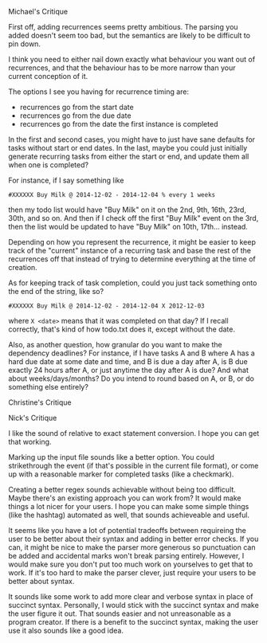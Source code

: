Michael's Critique

First off, adding recurrences seems pretty ambitious.  The parsing you added
doesn't seem too bad, but the semantics are likely to be difficult to pin down.

I think you need to either nail down exactly what behaviour you want out of
recurrences, and that the behaviour has to be more narrow than your current
conception of it.

The options I see you having for recurrence timing are:
* recurrences go from the start date
* recurrences go from the due date
* recurrences go from the date the first instance is completed

In the first and second cases, you might have to just have sane defaults for
tasks without start or end dates.  In the last, maybe you could just initially
generate recurring tasks from either the start or end, and update them all when
one is completed?

For instance, if I say something like 

`#XXXXXX Buy Milk @ 2014-12-02 - 2014-12-04 % every 1 weeks`

then my todo list would have "Buy Milk" on it on the 2nd, 9th, 16th, 23rd,
30th, and so on.  And then if I check off the first "Buy Milk" event on the
3rd, then the list would be updated to have "Buy Milk" on 10th, 17th...
instead.

Depending on how you represent the recurrence, it might be easier to keep track
of the "current" instance of a recurring task and base the rest of the
recurrences off that instead of trying to determine everything at the time of
creation.

As for keeping track of task completion, could you just tack something onto the
end of the string, like so?

`#XXXXXX Buy Milk @ 2014-12-02 - 2014-12-04 X 2012-12-03`

where `X <date>` means that it was completed on that day?  If I recall
correctly, that's kind of how todo.txt does it, except without the date.

Also, as another question, how granular do you want to make the dependency
deadlines?  For instance, if I have tasks A and B where A has a hard due date
at some date and time, and B is due a day after A, is B due exactly 24 hours
after A, or just anytime the day after A is due?  And what about
weeks/days/months?  Do you intend to round based on A, or B, or do something
else entirely?

Christine's Critique

Nick's Critique

I like the sound of relative to exact statement conversion.  I hope you can get that working.

Marking up the input file sounds like a better option.  You could strikethrough the event (if that's possible in the current file format), or come up with a reasonable marker for completed tasks (like a checkmark).

Creating a better regex sounds achievable without being too difficult.  Maybe there's an existing approach you can work from?  It would make things a lot nicer for your users.  I hope you can make some simple things (like the hashtag) automated as well, that sounds achieveable and useful.

It seems like you have a lot of potential tradeoffs between requireing the user to be better about their syntax and adding in better error checks.  If you can, it might be nice to make the parser more generous so punctuation can be added and accidental marks won't break parsing entirely.  However, I would make sure you don't put too much work on yourselves to get that to work.  If it's too hard to make the parser clever, just require your users to be better about syntax.

It sounds like some work to add more clear and verbose syntax in place of succinct syntax.  Personally, I would stick with the succinct syntax and make the user figure it out.  That sounds easier and not unreasonable as a program creator.  If there is a benefit to the succinct syntax, making the user use it also sounds like a good idea.
